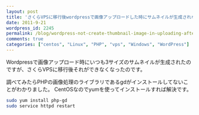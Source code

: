 ```yaml
---
layout: post
title: 'さくらVPSに移行後wordpressで画像アップロードした時にサムネイルが生成されない件'
date: 2011-9-21
wordpress_id: 2245
permalink: /blog/wordpress-not-create-thumbnail-image-in-uploading-after-migrate-to-sakura-vps
comments: true
categories: ["centos", "Linux", "PHP", "vps", "Windows", "WordPress"]
---
```

Wordpressで画像アップロード時にいつも3サイズのサムネイルが生成されたのですが、さくらVPSに移行後それができなくなったのです。

調べてみたらPHPの画像処理のライブラリであるgdがインストールしてないことがわかりました。
CentOSなのでyumを使ってインストールすれば解決です。

```bash
sudo yum install php-gd
sudo service httpd restart
```